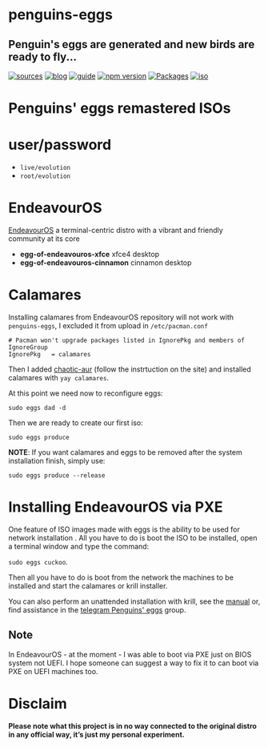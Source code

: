 penguins-eggs
=============

## Penguin&#39;s eggs are generated and new birds are ready to fly...
[![sources](https://img.shields.io/badge/github-sources-cyan)](https://github.com/pieroproietti/penguins-eggs)
[![blog](https://img.shields.io/badge/blog-penguin's%20eggs-cyan)](https://penguins-eggs.net)
[![guide](https://img.shields.io/badge/guide-penguin's%20eggs-cyan)](https://penguins-eggs.net/docs/Tutorial/eggs-users-guide)
[![npm version](https://img.shields.io/npm/v/penguins-eggs.svg)](https://npmjs.org/package/penguins-eggs)
[![Packages](https://img.shields.io/badge/packages-binary-blue)](https://sourceforge.net/projects/penguins-eggs/files/Packages)
[![iso](https://img.shields.io/badge/iso-images-cyan)](https://sourceforge.net/projects/penguins-eggs/files/ISOS)


# Penguins' eggs remastered ISOs

# user/password
* ```live/evolution```
* ```root/evolution```

# EndeavourOS

[EndeavourOS](https://endeavouros.com/) a terminal-centric distro with a vibrant and friendly community at its core

* **egg-of-endeavouros-xfce** xfce4 desktop
* **egg-of-endeavouros-cinnamon**  cinnamon desktop

# Calamares

Installing calamares from EndeavourOS repository will not work with `penguins-eggs`, I excluded it from upload in `/etc/pacman.conf` 

```
# Pacman won't upgrade packages listed in IgnorePkg and members of IgnoreGroup
IgnorePkg   = calamares
```

Then I added [chaotic-aur](https://aur.chaotic.cx/) (follow the instrtuction on the site) and installed calamares with `yay calamares`.

At this point we need now to reconfigure eggs:

```
sudo eggs dad -d
```

Then we are ready to create our first iso:

```
sudo eggs produce
```

**NOTE**: If you want calamares and eggs to be removed after the system installation finish, simply use:

```
sudo eggs produce --release
```

# Installing EndeavourOS via PXE

One feature of ISO images made with eggs is the ability to be used for network installation . All you have to do is boot the ISO to be installed, open a terminal window and type the command: 

```sudo eggs cuckoo```.

Then all you have to do is boot from the network the machines to be installed and start the calamares or krill installer.

You can also perform an unattended installation with krill, see the [manual](https://penguins-eggs.net/docs/Tutorial/english) or, find assistance in the [telegram Penguins' eggs](https://t.me/penguins_eggs) group.

## Note
In EndeavourOS - at the moment - I was able to boot via PXE just on BIOS system not UEFI. I hope someone can suggest a way to fix it to can boot via PXE on UEFI machines too.

# Disclaim

__Please note what this project is in no way connected to the original distro in any official way, it’s just my personal experiment.__
